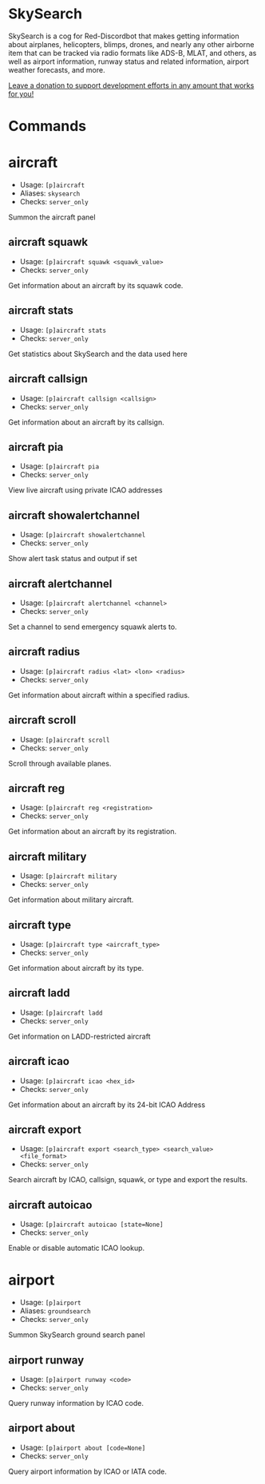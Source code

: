# SkySearch
SkySearch is a cog for Red-Discordbot that makes getting information about airplanes, helicopters, blimps, drones, and nearly any other airborne item that can be tracked via radio formats like ADS-B, MLAT, and others, as well as airport information, runway status and related information, airport weather forecasts, and more.

[Leave a donation to support development efforts in any amount that works for you!](https://donate.stripe.com/eVag0y2kI9BI36McNa)

# Commands
# aircraft
 - Usage: `[p]aircraft `
 - Aliases: `skysearch`
 - Checks: `server_only`

Summon the aircraft panel

## aircraft squawk
 - Usage: `[p]aircraft squawk <squawk_value> `
 - Checks: `server_only`

Get information about an aircraft by its squawk code.

## aircraft stats
 - Usage: `[p]aircraft stats `
 - Checks: `server_only`

Get statistics about SkySearch and the data used here

## aircraft callsign
 - Usage: `[p]aircraft callsign <callsign> `
 - Checks: `server_only`

Get information about an aircraft by its callsign.

## aircraft pia
 - Usage: `[p]aircraft pia `
 - Checks: `server_only`

View live aircraft using private ICAO addresses

## aircraft showalertchannel
 - Usage: `[p]aircraft showalertchannel `
 - Checks: `server_only`

Show alert task status and output if set

## aircraft alertchannel
 - Usage: `[p]aircraft alertchannel <channel> `
 - Checks: `server_only`

Set a channel to send emergency squawk alerts to.

## aircraft radius
 - Usage: `[p]aircraft radius <lat> <lon> <radius> `
 - Checks: `server_only`

Get information about aircraft within a specified radius.

## aircraft scroll
 - Usage: `[p]aircraft scroll `
 - Checks: `server_only`

Scroll through available planes.

## aircraft reg
 - Usage: `[p]aircraft reg <registration> `
 - Checks: `server_only`

Get information about an aircraft by its registration.

## aircraft military
 - Usage: `[p]aircraft military `
 - Checks: `server_only`

Get information about military aircraft.

## aircraft type
 - Usage: `[p]aircraft type <aircraft_type> `
 - Checks: `server_only`

Get information about aircraft by its type.

## aircraft ladd
 - Usage: `[p]aircraft ladd `
 - Checks: `server_only`

Get information on LADD-restricted aircraft

## aircraft icao
 - Usage: `[p]aircraft icao <hex_id> `
 - Checks: `server_only`

Get information about an aircraft by its 24-bit ICAO Address

## aircraft export
 - Usage: `[p]aircraft export <search_type> <search_value> <file_format> `
 - Checks: `server_only`

Search aircraft by ICAO, callsign, squawk, or type and export the results.

## aircraft autoicao
 - Usage: `[p]aircraft autoicao [state=None] `
 - Checks: `server_only`

Enable or disable automatic ICAO lookup.

# airport
 - Usage: `[p]airport `
 - Aliases: `groundsearch`
 - Checks: `server_only`

Summon SkySearch ground search panel

## airport runway
 - Usage: `[p]airport runway <code> `
 - Checks: `server_only`

Query runway information by ICAO code.

## airport about
 - Usage: `[p]airport about [code=None] `
 - Checks: `server_only`

Query airport information by ICAO or IATA code.